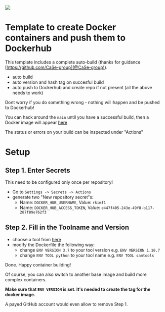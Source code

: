 ![](https://img.shields.io/badge/GitAction-docker-blue.svg)

# Template to create Docker containers and push them to Dockerhub

This template includes a complete auto-build (thanks for guidance [https://github.com/CaSe-group](@CaSe-group)).

* auto build
* auto version and hash tag on succesful build
* auto push to Dockerhub and create repo if not present (all the above needs to work)

Dont worry if you do something wrong - nothing will happen and be pushed to Dockerhub!

You can hack around the `main` until you have a successful build, then a Docker image will appear [here](https://hub.docker.com/repositories/u/rkimf1)

The status or errors on your build can be inspected under "Actions"

# Setup

## Step 1. Enter Secrets

This need to be configured only once per repository!

* Go to `Settings -> Secrets -> Actions`
* generate two "New repository secret"s:
    * Name: `DOCKER_HUB_USERNAME`, Value: `rkimf1`
    * Name: `DOCKER_HUB_ACCESS_TOKEN`, Value: `e447f405-243e-49f8-b117-287f89e762f3`

## Step 2. Fill in the Toolname and Version

* choose a tool from [here](https://bioconda.github.io/conda-recipe_index.html)
* modify the Dockerfile the following way:
  * change `ENV VERSION 3.7` to your tool version e.g. `ENV VERSION 1.10.7`
  * change `ENV TOOL python` to your tool name e.g. `ENV TOOL samtools`

  
Done. Happy container building!

Of course, you can also switch to another base image and build more complex containers.

**Make sure that `ENV VERSION` is set. It's needed to create the tag for the docker image.**

A payed GitHub account would even allow to remove Step 1. 


